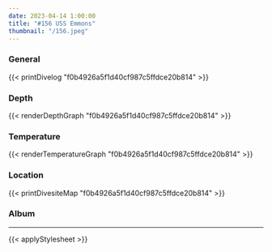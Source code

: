 ```yaml
---
date: 2023-04-14 1:00:00
title: "#156 USS Emmons"
thumbnail: "/156.jpeg"
---
```


### General

{{< printDivelog "f0b4926a5f1d40cf987c5ffdce20b814" >}}

### Depth

{{< renderDepthGraph "f0b4926a5f1d40cf987c5ffdce20b814" >}}

### Temperature

{{< renderTemperatureGraph "f0b4926a5f1d40cf987c5ffdce20b814" >}}

### Location

{{< printDivesiteMap "f0b4926a5f1d40cf987c5ffdce20b814" >}}

### Album

<center>
</center>

---

{{< applyStylesheet >}}
